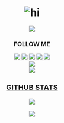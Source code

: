 <h1 align="center"> <img src="https://readme-typing-svg.herokuapp.com?size=20&width=300&lines=Thanks+you+for+visiting" alt="hi"/> </h1>
<p align="center">
  <img src="https://www.wallpapertip.com/wmimgs/174-1741670_anime-gif-wallpaper-hd.jpg">

 <h3 align="center"> FOLLOW ME

  <p align="center">
  <a href="https://www.instagram.com/@rks_1542"><img src="https://img.shields.io/badge/Instagram-E4405F?style=for-the-badge&logo=instagram&logoColor=white"/> 
  <a href="https://wa.me/+6287820032793"><img src="https://img.shields.io/badge/WhatsApp-25D366?style=for-the-badge&logo=whatsapp&logoColor=white" />
  <a href="https://www.facebook.com/hari.amd.1"><img src="https://img.shields.io/badge/Facebook-%234267B2.svg?&style=for-the-badge&logo=facebook&logoColor=white" />
  <a href="https://t.me/@d_e020"><img src="https://img.shields.io/badge/Telegram-%230088cc.svg?&style=for-the-badge&logo=telegram&logoColor=white" /> 
  <a href="https://https://discord.gg/mq9BvQPxCk"><img src="https://img.shields.io/badge/-DISCORD-9cf?style=for-the-badge&logo=discord&logoColor=blue" /> <br>
  <a href="https://youtube.com/channel/UCuBF841jyS1sPOF2NveOoJg"><img src="https://img.shields.io/badge/YOUTUBE-RIKASHIKI-red?style=for-the-badge&logo=YouTube&logoColor=red" /> <br>
  <a href="https://github.com/RIKASHIKI"><img src="https://img.shields.io/badge/-GitHub-black?style=badge&logo=github" /> 
</p>
    
### <h3 align="center"> GITHUB STATS
    
<p align="center"><a href="https://github.com/RIKASHIKI"><img src="https://github-readme-stats.vercel.app/api?username=RIKASHIKI&show_icons=true&theme=tokyonight"></a></p>
<p align="center"><a href="https://github.com/RIKASHIKI"><img src="https://github-readme-stats.vercel.app/api/top-langs/?username=RIKASHIKI&theme=tokyonight&layout=compact"></a></p> 
